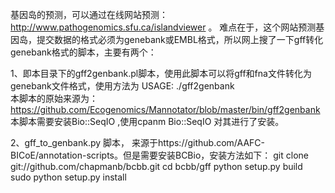 基因岛的预测，可以通过在线网站预测：http://www.pathogenomics.sfu.ca/islandviewer 。
   难点在于，这个网站预测基因岛，提交数据的格式必须为genebank或EMBL格式，所以网上搜了一下gff转化genebank格式的脚本，主要有两个：
   
1、即本目录下的gff2genbank.pl脚本，使用此脚本可以将gff和fna文件转化为genebank文件格式，使用方法为 USAGE: ./gff2genbank <FASTA> <GFF>  
   本脚本的原始来源为：https://github.com/Ecogenomics/Mannotator/blob/master/bin/gff2genbank
   本脚本需要安装Bio::SeqIO ,使用cpanm Bio::SeqIO 对其进行了安装。

2、gff_to_genbank.py 脚本，
   来源于https://github.com/AAFC-BICoE/annotation-scripts。但是需要安装BCBio，安装方法如下：
   git clone git://github.com/chapmanb/bcbb.git
   cd bcbb/gff
   python setup.py build
   sudo python setup.py install
